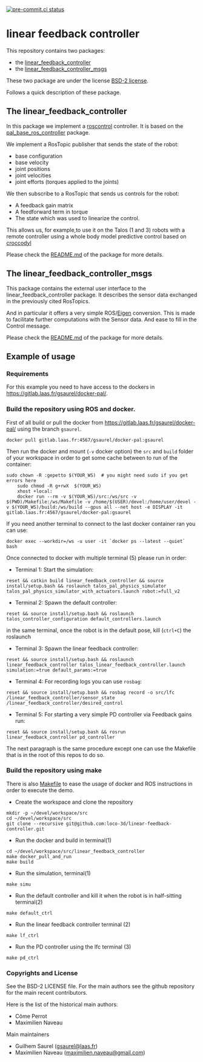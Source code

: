[![pre-commit.ci status](https://results.pre-commit.ci/badge/github/loco-3d/linear-feedback-controller/main.svg)](https://results.pre-commit.ci/latest/github/loco-3d/linear-feedback-controller/main)

# linear feedback controller

This repository contains two packages:
- the [linear_feedback_controller](./linear_feedback_controller/README.md)
- the [linear_feedback_controller_msgs](./linear_feedback_controller_msgs/README.md)

These two package are under the license [BSD-2 license](./LICENSE).

Follows a quick description of these package.

## The linear_feedback_controller

In this package we implement a [roscontrol](http://wiki.ros.org/ros_control)
controller. It is based on the [pal_base_ros_controller](https://gitlab.com/pal-robotics/LAAS/pal_base_ros_controller_tutorials)
package.

We implement a RosTopic publisher that sends the state of the robot:
- base configuration
- base velocity
- joint positions
- joint velocities
- joint efforts (torques applied to the joints)

We then subscribe to a RosTopic that sends us controls for the robot:
- A feedback gain matrix
- A feedforward term in torque
- The state which was used to linearize the control.

This allows us, for example,to use it on the Talos (1 and 3) robots with a remote controller
using a whole body model predictive control based on [croccodyl](https://github.com/loco-3d/crocoddyl)

Please check the [README.md](./linear_feedback_controller/README.md) of the package for more details.

## The linear_feedback_controller_msgs

This package contains the external user interface to the linear_feedback_controller
package. It describes the sensor data exchanged in the previously cited RosTopics.

And in particular it offers a very simple ROS/[Eigen](https://eigen.tuxfamily.org/index.php?title=Main_Page)
conversion. This is made to facilitate further computations with the Sensor
data. And ease to fill in the Control message.

Please check the [README.md](./linear_feedback_controller_msgs/README.md) of the package for more details.

## Example of usage

### Requirements

For this example you need to have access to the dockers in https://gitlab.laas.fr/gsaurel/docker-pal/.

### Build the repository using ROS and docker.

First of all build or pull the docker from https://gitlab.laas.fr/gsaurel/docker-pal/
using the branch `gsaurel`.

```
docker pull gitlab.laas.fr:4567/gsaurel/docker-pal:gsaurel
```

Then run the docker and mount (`-v` docker option) the `src` and `build` folder
of your workspace in order to get some cache between to run of the container:

```
sudo chown -R :gepetto $(YOUR_WS)  # you might need sudo if you get errors here
	sudo chmod -R g+rwX  $(YOUR_WS)
	xhost +local:
	docker run --rm -v $(YOUR_WS)/src:/ws/src -v $(PWD)/Makefile:/ws/Makefile -v /home/$(USER)/devel:/home/user/devel -v $(YOUR_WS)/build:/ws/build --gpus all --net host -e DISPLAY -it gitlab.laas.fr:4567/gsaurel/docker-pal:gsaurel
```

If you need another terminal to connect to the last docker container ran you can use:
```
docker exec --workdir=/ws -u user -it `docker ps --latest --quiet` bash
```

Once connected to docker with multiple terminal (5) please run in order:

- Terminal 1: Start the simulation:
```
reset && catkin build linear_feedback_controller && source install/setup.bash && roslaunch talos_pal_physics_simulator talos_pal_physics_simulator_with_actuators.launch robot:=full_v2
```

- Terminal 2: Spawn the default controller:
```
reset && source install/setup.bash && roslaunch talos_controller_configuration default_controllers.launch
```
in the same terminal, once the robot is in the default pose, kill (`ctrl+C`) the roslaunch

- Terminal 3: Spawn the linear feedback controller:
```
reset && source install/setup.bash && roslaunch linear_feedback_controller talos_linear_feedback_controller.launch simulation:=true default_params:=true
```

- Terminal 4: For recording logs you can use `rosbag`:
```
reset && source install/setup.bash && rosbag record -o src/lfc /linear_feedback_controller/sensor_state /linear_feedback_controller/desired_control
```

- Terminal 5: For starting a very simple PD controller via Feedback gains run:
```
reset && source install/setup.bash && rosrun linear_feedback_controller pd_controller
```

The next paragraph is the same procedure except one can use the Makefile that is
in the root of this repos to do so.

### Build the repository using make

There is also [Makefile](Makefile) to ease the usage of docker and ROS instructions
in order to execute the demo.

- Create the workspace and clone the repository
```
mkdir -p ~/devel/workspace/src
cd ~/devel/workspace/src
git clone --recursive git@github.com:loco-3d/linear-feedback-controller.git
```

- Run the docker and build in terminal(1)
```
cd ~/devel/workspace/src/linear_feedback_controller
make docker_pull_and_run
make build
```

- Run the simulation, terminal(1)
```
make simu
```

- Run the default controller and kill it when the robot is in half-sitting terminal(2)
```
make default_ctrl
```

- Run the linear feedback controller terminal (2)
```
make lf_ctrl
```

- Run the PD controller using the lfc terminal (3)
```
make pd_ctrl
```

### Copyrights and License

See the BSD-2 LICENSE file.
For the main authors see the github repository for the main recent contributors.

Here is the list of the historical main authors:
- Côme Perrot
- Maximilien Naveau

Main maintainers
- Guilhem Saurel (gsaurel@laas.fr)
- Maximilien Naveau (maximilien.naveau@gmail.com)
